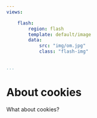```yaml
---
views:

    flash:
        region: flash
        template: default/image
        data:
            src: "img/om.jpg"
            class: "flash-img"


...
```


About cookies
==============================================

What about cookies?
